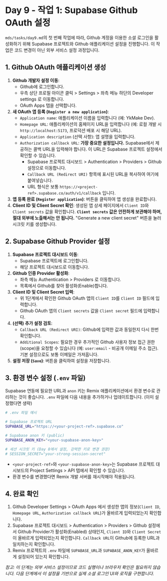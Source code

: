 # Day 9 - 작업 1: Supabase Github OAuth 설정

`mds/tasks/day9.md`의 첫 번째 작업에 따라, Github 계정을 이용한 소셜 로그인을 활성화하기 위해 Supabase 프로젝트와 Github 애플리케이션 설정을 진행합니다. 이 작업은 코드 변경이 아닌 외부 서비스 설정 과정입니다.

## 1. Github OAuth 애플리케이션 생성

1.  **Github 개발자 설정 이동**:
    *   Github에 로그인합니다.
    *   우측 상단 프로필 아이콘 클릭 > Settings > 좌측 메뉴 하단의 Developer settings 로 이동합니다.
    *   OAuth Apps 탭을 선택합니다.
2.  **새 OAuth 앱 등록 (`Register a new application`)**:
    *   `Application name`: 애플리케이션 이름을 입력합니다 (예: YkMake Dev).
    *   `Homepage URL`: 애플리케이션의 홈페이지 URL을 입력합니다 (예: 로컬 개발 시 `http://localhost:5173`, 프로덕션 배포 시 해당 URL).
    *   `Application description` (선택 사항): 앱 설명을 입력합니다.
    *   `Authorization callback URL`: **가장 중요한 설정입니다.** Supabase에서 제공하는 콜백 URL을 입력해야 합니다. 이 URL은 Supabase 프로젝트 설정에서 확인할 수 있습니다.
        *   Supabase 프로젝트 대시보드 > Authentication > Providers > Github 설정으로 이동합니다.
        *   `Callback URL (Redirect URI)` 항목에 표시된 URL을 복사하여 여기에 붙여넣습니다.
        *   URL 형식은 보통 `https://<project-ref>.supabase.co/auth/v1/callback` 입니다.
3.  **앱 등록 완료 (`Register application`)**: 버튼을 클릭하여 앱 생성을 완료합니다.
4.  **Client ID 및 Client Secret 확인**: 생성된 앱 상세 페이지에서 `Client ID`와 `Client secrets` 값을 확인합니다. **`Client secrets` 값은 안전하게 보관해야 하며, 절대 외부에 노출해서는 안 됩니다.** "Generate a new client secret" 버튼을 눌러 시크릿 키를 생성합니다.

## 2. Supabase Github Provider 설정

1.  **Supabase 프로젝트 대시보드 이동**:
    *   Supabase 프로젝트에 로그인합니다.
    *   해당 프로젝트 대시보드로 이동합니다.
2.  **Github 인증 Provider 활성화**:
    *   좌측 메뉴 Authentication > Providers 로 이동합니다.
    *   목록에서 Github를 찾아 활성화(Enable)합니다.
3.  **Client ID 및 Client Secret 입력**:
    *   위 1단계에서 확인한 Github OAuth 앱의 `Client ID`를 `Client ID` 필드에 입력합니다.
    *   Github OAuth 앱의 `Client secrets` 값을 `Client secret` 필드에 입력합니다.
4.  **(선택) 추가 설정 검토**:
    *   `Callback URL (Redirect URI)`: Github에 입력한 값과 동일한지 다시 한번 확인합니다.
    *   `Additional Scopes`: 필요한 경우 추가적인 Github 사용자 정보 접근 권한(scope)을 요청할 수 있습니다 (예: `user:email` - 비공개 이메일 주소 접근). 기본 설정으로도 보통 이메일은 가져옵니다.
5.  **설정 저장 (`Save`)**: 버튼을 클릭하여 설정을 저장합니다.

## 3. 환경 변수 설정 (`.env` 파일)

Supabase 연동에 필요한 URL과 `anon` 키는 Remix 애플리케이션에서 환경 변수로 관리하는 것이 좋습니다. `.env` 파일에 다음 내용을 추가하거나 업데이트합니다. (이미 설정했다면 생략)

```bash
# .env 파일 예시

# Supabase 프로젝트 URL
SUPABASE_URL="https://<your-project-ref>.supabase.co"

# Supabase anon 키 (public)
SUPABASE_ANON_KEY="<your-supabase-anon-key>"

# 세션 시크릿 키 (Day 8에서 설정, 강력한 키로 변경 권장)
# SESSION_SECRET="your-strong-session-secret"
```

*   `<your-project-ref>`와 `<your-supabase-anon-key>`는 Supabase 프로젝트 대시보드의 Project Settings > API 탭에서 확인할 수 있습니다.
*   환경 변수를 변경했다면 Remix 개발 서버를 재시작해야 적용됩니다.

## 4. 완료 확인

1.  Github Developer Settings > OAuth Apps 에서 생성한 앱의 정보(`Client ID`, `Homepage URL`, `Authorization callback URL`)가 올바르게 입력되었는지 확인합니다.
2.  Supabase 프로젝트 대시보드 > Authentication > Providers > Github 설정에서 Github Provider가 활성화(Enabled) 상태인지, `Client ID`와 `Client Secret`이 올바르게 입력되었는지 확인합니다. `Callback URL`이 Github에 등록한 URL과 일치하는지 확인합니다.
3.  Remix 프로젝트의 `.env` 파일에 `SUPABASE_URL`과 `SUPABASE_ANON_KEY`가 올바르게 설정되어 있는지 확인합니다.

*참고: 이 단계는 외부 서비스 설정이므로 코드 실행이나 브라우저 확인은 필요하지 않습니다. 다음 단계에서 이 설정을 기반으로 실제 소셜 로그인 UI와 로직을 구현합니다.* 